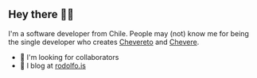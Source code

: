 ## Hey there 👋🏾

I'm a software developer from Chile. People may (not) know me for being the single developer who creates [Chevereto](https://chevereto.com/) and [Chevere](https://chevere.org/).

- 👯 I'm looking for collaborators
- 📝 I blog at [rodolfo.is](https://rodolfo.is/)